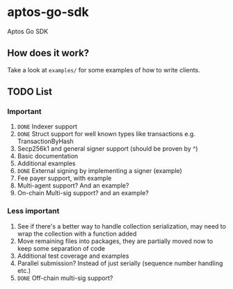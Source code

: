 # aptos-go-sdk

Aptos Go SDK

## How does it work?

Take a look at `examples/` for some examples of how to write clients.

## TODO List

### Important

1. `DONE` Indexer support
2. `DONE` Struct support for well known types like transactions e.g. TransactionByHash
3. Secp256k1 and general signer support (should be proven by ^)
4. Basic documentation
5. Additional examples
6. `DONE` External signing by implementing a signer (example)
7. Fee payer support, with example
8. Multi-agent support? And an example?
9. On-chain Multi-sig support? and an example?

### Less important

1. See if there's a better way to handle collection serialization, may need to wrap the collection with a function added
2. Move remaining files into packages, they are partially moved now to keep some separation of code
3. Additional test coverage and examples
4. Parallel submission? Instead of just serially (sequence number handling etc.)
5. `DONE` Off-chain multi-sig support?
